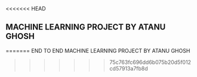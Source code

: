 <<<<<<< HEAD
## MACHINE LEARNING PROJECT BY ATANU GHOSH
=======
END TO END MACHINE LEARNING PROJECT BY ATANU GHOSH
>>>>>>> 75c763fc696dd6b075b20d5f012cd57913a7fb8d
